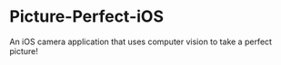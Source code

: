 # Picture-Perfect-iOS
An iOS camera application that uses computer vision to take a perfect picture!
